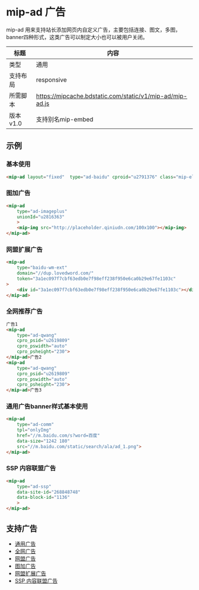 # mip-ad 广告

mip-ad 用来支持站长添加网页内自定义广告，主要包括连接、图文，多图，banner四种形式，这类广告可以制定大小也可以被用户关闭。

标题|内容
----|----
类型|通用
支持布局|responsive
所需脚本|https://mipcache.bdstatic.com/static/v1/mip-ad/mip-ad.js
版本v1.0|支持别名mip-embed

## 示例

### 基本使用

```html
<mip-ad layout="fixed"  type="ad-baidu" cproid="u2791376" class="mip-element mip-layout-container"></mip-ad>
```

### 图加广告

```html
<mip-ad 
    type="ad-imageplus"
    unionId="u2816363"
    >
    <mip-img src="http://placeholder.qiniudn.com/100x100"></mip-img>
</mip-ad>
```

### 网盟扩展广告

```html
<mip-ad 
    type="baidu-wm-ext" 
    domain="//dup.lovedword.com/" 
    token="3a1ec097f7cbf63edb0e7f98eff238f950e6ca0b29e67fe1103c" 
>
	<div id="3a1ec097f7cbf63edb0e7f98eff238f950e6ca0b29e67fe1103c"></div>
</mip-ad>
```

### 全网推荐广告

```html
广告1
<mip-ad 
    type="ad-qwang" 
    cpro_psid="u2619809" 
    cpro_pswidth="auto" 
    cpro_psheight="230">
</mip-ad>广告2
<mip-ad 
    type="ad-qwang" 
    cpro_psid="u2619809" 
    cpro_pswidth="auto" 
    cpro_psheight="230">
</mip-ad>广告3
```


### 通用广告banner样式基本使用

```html
<mip-ad 
    type="ad-comm"
    tpl="onlyImg" 
    href="//m.baidu.com/s?word=百度" 
    data-size="1242 180" 
    src="//m.baidu.com/static/search/ala/ad_1.png">
</mip-ad>
```

### SSP 内容联盟广告

```html
<mip-ad
    type="ad-ssp"
    data-site-id="268848748"
    data-block-id="1136"
    >
</mip-ad>
```

## 支持广告

- [通用广告](mip-ad-comm.md)
- [全网广告](mip-ad-qwang.md)
- [网盟广告](mip-ad-baidu.md)
- [图加广告](mip-ad-imageplus.md)
- [网盟扩展广告](mip-baidu-wm-ext.md)
- [SSP 内容联盟广告](mip-baidu-ssp.md)
